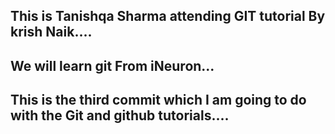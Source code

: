 ## This is Tanishqa Sharma attending GIT tutorial By krish Naik....
## We will learn git From iNeuron...  
## This is the third commit which I am going to do with the Git and github tutorials....
